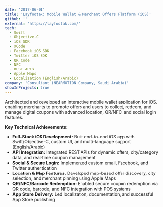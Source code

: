 ```yaml
---
date: '2017-06-01'
title: 'Layfootak: Mobile Wallet & Merchant Offers Platform (iOS)'
github: ''
external: 'https://layfootak.com/'
tech:
  - Swift
  - Objective-C
  - iOS SDK
  - XCode
  - Facebook iOS SDK
  - Twitter iOS SDK
  - QR Code
  - NFC
  - REST APIs
  - Apple Maps
  - Localization (English/Arabic)
company: 'Consultant (NEARMOTION Company, Saudi Arabia)'
showInProjects: true
---
```


Architected and developed an interactive mobile wallet application for iOS, enabling merchants to promote offers and users to collect, redeem, and manage digital coupons with advanced location, QR/NFC, and social login features.

**Key Technical Achievements:**

- **Full-Stack iOS Development:** Built end-to-end iOS app with Swift/Objective-C, custom UI, and multi-language support (English/Arabic)
- **API Integration:** Integrated REST APIs for dynamic offers, city/category data, and real-time coupon management
- **Social & Secure Login:** Implemented custom email, Facebook, and Twitter authentication
- **Location & Map Features:** Developed map-based offer discovery, city selection, and merchant pinning using Apple Maps
- **QR/NFC/Barcode Redemption:** Enabled secure coupon redemption via QR code, barcode, and NFC integration with POS systems
- **App Store Delivery:** Led localization, documentation, and successful App Store publishing

